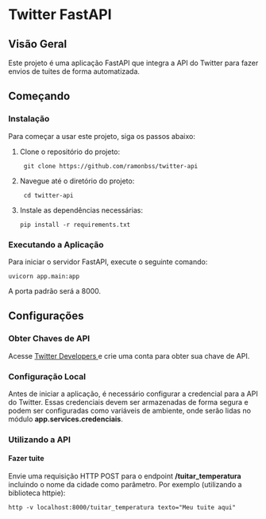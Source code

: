 # Twitter FastAPI

## Visão Geral

Este projeto é uma aplicação FastAPI que integra a API do Twitter para fazer envios de tuites de forma automatizada.

## Começando

### Instalação

Para começar a usar este projeto, siga os passos abaixo:

1. Clone o repositório do projeto:
   ```
    git clone https://github.com/ramonbss/twitter-api
    ```
1. Navegue até o diretório do projeto:
   ```
    cd twitter-api
    ```
1. Instale as dependências necessárias:
    ```
    pip install -r requirements.txt
    ```

### Executando a Aplicação
Para iniciar o servidor FastAPI, execute o seguinte comando:
   ```
   uvicorn app.main:app
   ```

A porta padrão será a 8000.

## Configurações

### Obter Chaves de API
Acesse [Twitter Developers ](https://developer.twitter.com/)
 e crie uma conta para obter sua chave de API.

### Configuração Local
Antes de iniciar a aplicação, é necessário configurar a credencial para a API do Twitter. Essas credenciais devem ser armazenadas de forma segura e podem ser configuradas como variáveis de ambiente, onde serão lidas no módulo **app.services.credenciais**.


### Utilizando a API
#### Fazer tuite
Envie uma requisição HTTP POST para o endpoint **/tuitar_temperatura** incluindo o nome da cidade como parâmetro. Por exemplo (utilizando a biblioteca httpie):
```
http -v localhost:8000/tuitar_temperatura texto="Meu tuite aqui"
```
